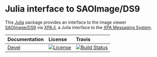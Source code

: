 # Julia interface to SAOImage/DS9

This [Julia](http://julialang.org/) package provides an interface to the image
viewer [SAOImage/DS9](http://ds9.si.edu/site/Home.html) via
[XPA.jl](https://github.com/emmt/XPA.jl), a Julia interface to the [XPA
Messaging System](https://github.com/ericmandel/xpa).


| Documentation                              | License                                                                                      | Travis                                                                                                    |
|:-------------------------------------------|:---------------------------------------------------------------------------------------------|:----------------------------------------------------------------------------------------------------------|
| [Devel](https://emmt.github.io/DS9.jl/dev) | [![License](http://img.shields.io/badge/license-MIT-brightgreen.svg?style=flat)](LICENSE.md) | [![Build Status](https://travis-ci.org/emmt/DS9.jl.svg?branch=master)](https://travis-ci.org/emmt/DS9.jl) |
